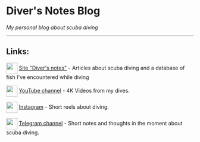# Diver's Notes Blog

_My personal blog about scuba diving_

---

## Links: 

<img src="https://i.pinimg.com/originals/f2/eb/22/f2eb2215e4d82727fb518e462393c1b0.png" width="30" height="30" align=center>  [Site "Diver's notes"](https://diversnotes.com/) - Articles about scuba diving and a database of fish I've encountered while diving

<img src="https://www.svgrepo.com/show/13671/youtube.svg" width="30" height="30" align=center>  [YouTube channel](https://www.youtube.com/@diversnotes) - 4K Videos from my dives.

<img src="https://www.svgrepo.com/show/13639/instagram.svg" width="30" height="30" align=center>  [Instagram](https://www.instagram.com/diver_egor?igshid=OGQ5ZDc2ODk2ZA%3D%3D) - Short reels about diving.

<img src="https://upload.wikimedia.org/wikipedia/commons/8/82/Telegram_logo.svg" width="30" height="30" align=center>  [Telegram channel](https://t.me/diversnotes) - Short notes and thoughts in the moment about scuba diving. 
